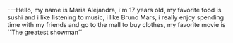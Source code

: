---Hello, my name is Maria Alejandra, i´m 17 years old, my favorite food is sushi and i like listening to music, i like Bruno Mars, i really enjoy spending time with my friends and go to the mall to buy clothes, my favorite movie is ´´The greatest showman´´
